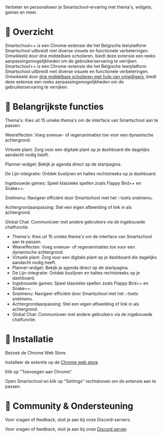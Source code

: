 Verbeter en personaliseer je Smartschool-ervaring met thema's, widgets, games en meer.

# 📌 Overzicht
Smartschool++ is een Chrome-extensie die het Belgische leerplatform Smartschool uitbreidt met diverse visuele en functionele verbeteringen. Ontwikkeld door drie middelbare scholieren, biedt deze extensie een reeks aanpassingsmogelijkheden om de gebruikerservaring te verrijken.​
Smartschool++ is een Chrome-extensie die het Belgische leerplatform Smartschool uitbreidt met diverse visuele en functionele verbeteringen. Ontwikkeld door [drie middelbare scholieren met hulp van vrijwilligers](https://github.com/sprksoft/smpp/graphs/contributors), biedt deze extensie een reeks aanpassingsmogelijkheden om de gebruikerservaring te verrijken.​

# 🎯 Belangrijkste functies
Thema's: Kies uit 15 unieke thema's om de interface van Smartschool aan te passen.

Weereffecten: Voeg sneeuw- of regenanimaties toe voor een dynamische achtergrond.

Virtuele plant: Zorg voor een digitale plant op je dashboard die dagelijks aandacht nodig heeft.

Planner-widget: Bekijk je agenda direct op de startpagina.

De Lijn-integratie: Ontdek buslijnen en haltes rechtstreeks op je dashboard.

Ingebouwde games: Speel klassieke spellen zoals Flappy Bird++ en Snake++.

Snelmenu: Navigeer efficiënt door Smartschool met het :-toets snelmenu.

Achtergrondaanpassing: Stel een eigen afbeelding of link in als achtergrond.

Global Chat: Communiceer met andere gebruikers via de ingebouwde chatfunctie.​
- Thema's: Kies uit 15 unieke thema's om de interface van Smartschool aan te passen.
- Weereffecten: Voeg sneeuw- of regenanimaties toe voor een dynamische achtergrond.
- Virtuele plant: Zorg voor een digitale plant op je dashboard die dagelijks aandacht nodig heeft.
- Planner-widget: Bekijk je agenda direct op de startpagina.
- De Lijn-integratie: Ontdek buslijnen en haltes rechtstreeks op je dashboard.
- Ingebouwde games: Speel klassieke spellen zoals Flappy Bird++ en Snake++.
- Snelmenu: Navigeer efficiënt door Smartschool met het :-toets snelmenu.
- Achtergrondaanpassing: Stel een eigen afbeelding of link in als achtergrond.
- Global Chat: Communiceer met andere gebruikers via de ingebouwde chatfunctie.​

# 🚀 Installatie
Bezoek de Chrome Web Store.

Installeer de extentie op de [Chrome web store](https://chromewebstore.google.com/detail/bdhficnphioomdjhdfbhdepjgggekodf)

Klik op "Toevoegen aan Chrome".

Open Smartschool en klik op "Settings" rechtsboven om de extensie aan te passen.​

# 👥 Community & Ondersteuning
Voor vragen of feedback, sluit je aan bij onze Discord-servers:​

Voor vragen of feedback, sluit je aan bij onze [Discord server](https://discord.gg/A77xPC9qdW
).
